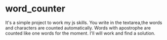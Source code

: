 # word_counter
 It's a simple project to work my js skills.
 You write in the textarea,the words and characters are counted automatically.
 Words with apostrophe are counted like one words for the moment. I'll will work and find a solution.
